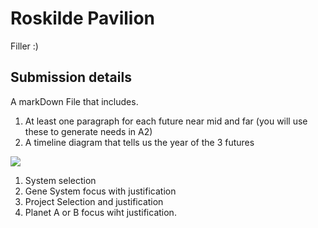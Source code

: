 # Roskilde Pavilion

Filler :)

## Submission details

A markDown File that includes.

1. At least one paragraph for each future near mid and far (you will use these to generate needs in A2)
1. A timeline diagram that tells us the year of the 3 futures

<img src=".../Images/A1 Timeline.jpg">

1. System selection
1. Gene System focus with justification
1. Project Selection and justification
1. Planet A or B focus wiht justification.

